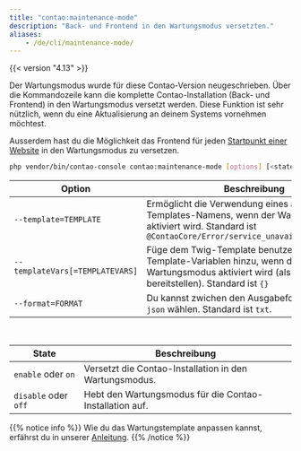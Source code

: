 ```yaml
---
title: "contao:maintenance-mode"
description: "Back- und Frontend in den Wartungsmodus versetzten."
aliases:
    - /de/cli/maintenance-mode/
---
```



{{< version "4.13" >}}

Der Wartungsmodus wurde für diese Contao-Version neugeschrieben. Über die Kommandozeile kann die komplette Contao-Installation 
(Back- und Frontend) in den Wartungsmodus versetzt werden. Diese Funktion ist sehr nützlich, wenn du eine 
Aktualisierung an deinem Systems vornehmen möchtest.

Ausserdem hast du die Möglichkeit das Frontend für jeden 
[Startpunkt einer Website](../../layout/seitenstruktur/seiten-konfigurieren/#website-einstellungen) in den 
Wartungsmodus zu versetzen.


```bash
php vendor/bin/contao-console contao:maintenance-mode [options] [<state>]
```

| Option                          | Beschreibung                                                                                                                                                        |
|---------------------------------|---------------------------------------------------------------------------------------------------------------------------------------------------------------------|
| `--template=TEMPLATE`           | Ermöglicht die Verwendung eines anderen Twig-Templates-Namens, wenn der Wartungsmodus aktiviert wird. Standard ist `@ContaoCore/Error/service_unavailable.html.twig` |
| `--templateVars[=TEMPLATEVARS]` | Füge dem Twig-Template benutzerdefinierte Template-Variablen hinzu, wenn der Wartungsmodus aktiviert wird (als JSON bereitstellen). Standard ist `{}`               |
| `--format=FORMAT`               | Du kannst zwichen den Ausgabeformaten `txt` und `json` wählen. Standard ist `txt`.                                                                                  |

&nbsp;

| State                | Beschreibung                                            |
|----------------------|---------------------------------------------------------|
| `enable` oder `on`   | Versetzt die Contao-Installation in den Wartungsmodus.  |
| `disable` oder `off` | Hebt den Wartungsmodus für die Contao-Installation auf. |

{{% notice info %}}
Wie du das Wartungstemplate anpassen kannst, erfährst du in unserer [Anleitung](../../anleitungen/wartungstemplate-anpassen/).
{{% /notice %}}